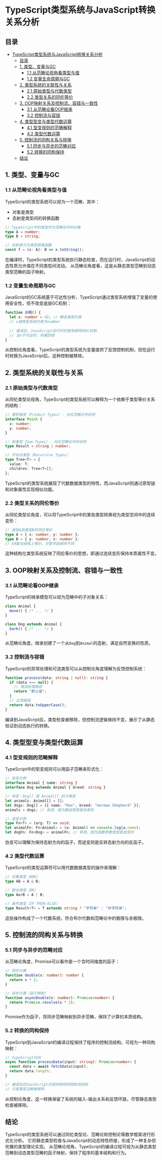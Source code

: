 
# TypeScript类型系统与JavaScript转换关系分析

## 目录

- [TypeScript类型系统与JavaScript转换关系分析](#typescript类型系统与javascript转换关系分析)
  - [目录](#目录)
  - [1. 类型、变量与GC](#1-类型变量与gc)
    - [1.1 从范畴论视角看类型与值](#11-从范畴论视角看类型与值)
    - [1.2 变量生命周期与GC](#12-变量生命周期与gc)
  - [2. 类型系统的关联性与关系](#2-类型系统的关联性与关系)
    - [2.1 原始类型与代数类型](#21-原始类型与代数类型)
    - [2.2 类型关系的同伦等价](#22-类型关系的同伦等价)
  - [3. OOP映射关系及控制流、容错与一致性](#3-oop映射关系及控制流容错与一致性)
    - [3.1 从范畴论看OOP继承](#31-从范畴论看oop继承)
    - [3.2 控制流与容错](#32-控制流与容错)
  - [4. 类型型变与类型代数运算](#4-类型型变与类型代数运算)
    - [4.1 型变规则的范畴解释](#41-型变规则的范畴解释)
    - [4.2 类型代数运算](#42-类型代数运算)
  - [5. 控制流的同构关系与转换](#5-控制流的同构关系与转换)
    - [5.1 同步与异步的范畴对应](#51-同步与异步的范畴对应)
    - [5.2 转换的同构保持](#52-转换的同构保持)
  - [结论](#结论)

## 1. 类型、变量与GC

### 1.1 从范畴论视角看类型与值

TypeScript的类型系统可以视为一个范畴，其中：

- 对象是类型
- 态射是类型间的转换函数

```typescript
// TypeScript中的类型作为范畴论中的对象
type A = number;
type B = string;

// 态射表示为类型转换函数
const f = (x: A): B => x.toString();
```

在编译时，TypeScript的类型系统执行静态检查，而在运行时，JavaScript的动态性质允许值在不同类型间流动。
从范畴论角度看，这是从静态类型范畴到动态类型范畴的函子映射。

### 1.2 变量生命周期与GC

JavaScript的GC系统基于可达性分析，TypeScript通过类型系统增强了变量的使用安全性，但不改变底层GC机制：

```typescript
function 示例() {
  let x: number = 42; // 静态类型约束
  // x被类型系统约束为number
  
  // 编译后，JavaScript运行时仍使用相同的GC机制
  // 当x不可达时，将被回收
}
```

从控制论角度看，TypeScript的类型系统为变量提供了反馈控制机制，但在运行时转换为JavaScript后，这种控制被移除。

## 2. 类型系统的关联性与关系

### 2.1 原始类型与代数类型

从同伦类型论视角，TypeScript的类型系统可以解释为一个依赖于类型等价关系的结构：

```typescript
// 乘积类型（Product Types）- 对应范畴论中的积
interface Point {
  x: number;
  y: number;
}

// 和类型（Sum Types）- 对应范畴论中的余积
type Result = string | number;

// 不动点类型（Recursive Types）
type Tree<T> = {
  value: T;
  children: Tree<T>[];
};
```

TypeScript的类型系统展现了代数数据类型的特性，而JavaScript则通过原型链和对象属性实现相似功能。

### 2.2 类型关系的同伦等价

从同伦类型论角度，可以将TypeScript中的某些类型转换视为类型空间中的连续变形：

```typescript
// 类型A到类型B的同伦等价
type A = { x: number; y: number };
type B = { y: number; x: number };
// A和B在结构上等价，尽管字段顺序不同
```

这种结构化类型系统反映了同伦等价的思想，即通过连续变形保持本质属性不变。

## 3. OOP映射关系及控制流、容错与一致性

### 3.1 从范畴论看OOP继承

TypeScript的继承模型可以视为范畴中的子对象关系：

```typescript
class Animal {
  move() { /* ... */ }
}

class Dog extends Animal {
  bark() { /* ... */ }
}
```

从范畴论角度，继承创建了一个从`Dog`到`Animal`的态射，满足自然变换的性质。

### 3.2 控制流与容错

TypeScript的异常处理和可选类型可以从控制论角度理解为反馈控制系统：

```typescript
function process(data: string | null): string {
  if (data === null) {
    // 错误处理路径
    return "默认值";
  }
  // 正常路径
  return data.toUpperCase();
}
```

编译到JavaScript后，类型检查被移除，但控制流逻辑保持不变，展示了从静态验证到动态执行的转换。

## 4. 类型型变与类型代数运算

### 4.1 型变规则的范畴解释

TypeScript中的型变规则可以用函子范畴来形式化：

```typescript
// 协变示例
interface Animal { name: string }
interface Dog extends Animal { breed: string }

// 协变：Dog[] 是 Animal[] 的子类型
let animals: Animal[] = [];
let dogs: Dog[] = [{ name: "Rex", breed: "German Shepherd" }];
animals = dogs; // 有效，因为数组类型是协变的

// 逆变示例
type Fn<T> = (arg: T) => void;
let animalFn: Fn<Animal> = (a: Animal) => console.log(a.name);
let dogFn: Fn<Dog> = animalFn; // 有效，因为函数参数类型是逆变的
```

协变可以理解为保持态射方向的函子，而逆变则是反转态射方向的反函子。

### 4.2 类型代数运算

TypeScript的类型运算符可以用代数数据类型的操作来理解：

```typescript
// 交集类型（AND）
type AB = A & B;

// 联合类型（OR）
type AorB = A | B;

// 条件类型（IF-THEN-ELSE）
type Result<T> = T extends string ? "字符串" : "非字符串";
```

这些操作构成了一个代数系统，符合布尔代数和范畴论中的极限与余极限。

## 5. 控制流的同构关系与转换

### 5.1 同步与异步的范畴对应

从范畴论角度，Promise可以看作是一个含时间维度的函子：

```typescript
// 同步计算
function double(x: number): number {
  return x * 2;
}

// 异步计算（函子映射）
function asyncDouble(x: number): Promise<number> {
  return Promise.resolve(x * 2);
}
```

Promise作为函子，将同步范畴映射到异步范畴，保持了计算的本质结构。

### 5.2 转换的同构保持

TypeScript到JavaScript的编译过程保持了程序的控制流结构，可视为一种同构映射：

```typescript
// TypeScript代码
async function processData(input: string): Promise<number> {
  const data = await fetchData(input);
  return data.length;
}

// 编译后的JavaScript仍保持相同的控制流结构
// 只是类型注解被移除
```

从控制论角度，这一转换保留了系统的输入-输出关系和反馈环路，尽管静态类型检查被移除。

## 结论

TypeScript的类型系统可以通过同伦类型论、范畴论和控制论等数学框架进行形式化分析。
它将静态类型检查与JavaScript的动态特性桥接，形成了一种复杂但优雅的类型理论实现。
从范畴论视角，TypeScript的编译过程可视为从静态类型范畴到动态类型范畴的函子映射，保持了程序的基本结构和行为。
